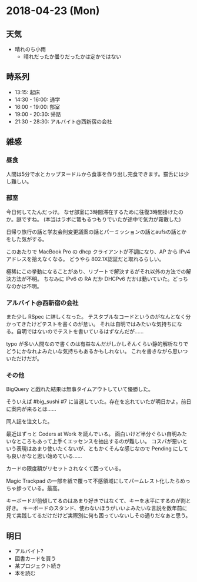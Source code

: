 # 2018-04-23 (Mon)

## 天気

- 晴れのち小雨
  - 晴れだったか曇りだったかは定かではない

## 時系列

- 13:15: 起床
- 14:30 - 16:00: 通学
- 16:00 - 19:00: 部室
- 19:00 - 20:30: 帰路
- 21:30 - 28:30: アルバイト@西新宿の会社

## 雑感

### 昼食

人間は5分で水とカップヌードルから食事を作り出し完食できます。猫舌には少し難しい。

### 部室

今日何してたんだっけ。
なぜ部室に3時間滞在するために往復3時間掛けたのか。謎ですね。
(本当はラボに篭もるつもりでいたが途中で気力が霧散した)

日帰り旅行の話と学友会則変更議案の話とパーミッションの話とaufsの話とかをした気がする。

このあたりで MacBook Pro の dhcp クライアントが不調になり、AP から IPv4 アドレスを拾えなくなる。
どうやら 802.1X認証だと取れるらしい。

極稀にこの挙動になることがあり、リブートで解決するがそれ以外の方法での解決方法が不明。
ちなみに IPv6 の RA だか DHCPv6 だかは動いていた。どっちなのかは不明。

### アルバイト@西新宿の会社

また少し RSpec に詳しくなった。
テスタブルなコードというのがなんとなく分かってきたけどテストを書くのが怠い。
それは自明ではみたいな気持ちになる。自明ではないのでテストを書いているはずなんだが……

typo が多い人間なので書くのは有益なんだがしかしそんくらい静的解析なりでどうにかなれよみたいな気持ちもあるかもしれない。
これを書きながら思いついただけだが。

### その他

BigQuery と戯れた結果は無事タイムアウトしていて優勝した。

そういえば #big_sushi #7 に当選していた。存在を忘れていたが明日かよ。前日に案内が来るとは……

同人誌を注文した。

最近はずっと Coders at Work を読んでいる。
面白いけど半分ぐらい自明みたいなところもあって上手くエッセンスを抽出するのが難しい。
コスパが悪いという表現はあまり使いたくないが、ともかくそんな感じなので Pending にしても良いかなと思い始めている……

カードの限度額がリセットされなくて困っている。

Magic Trackpad の一部を紙で覆って不感領域にしてパームレスト化したらめっちゃ捗っている。最高。

キーボードが前傾してるのはあまり好きではなくて、キーを水平にするのが割と好き。
キーボードのスタンド、使わないほうがいいよみたいな言説を数年前に見て実践してるだけだけど実際別に何も困っていないしその通りだなあと思う。

## 明日

- アルバイト?
- 図書カードを買う
- 某プロジェクト続き
- 本を読む
